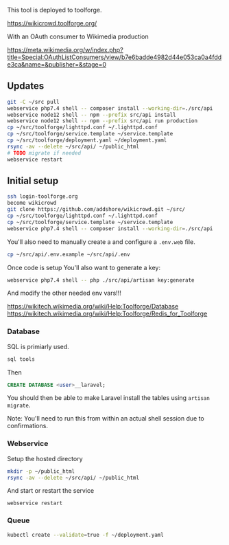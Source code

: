 This tool is deployed to toolforge.

https://wikicrowd.toolforge.org/

With an OAuth consumer to Wikimedia production

https://meta.wikimedia.org/w/index.php?title=Special:OAuthListConsumers/view/b7e6badde4982d44e053ca0a4fdde3ca&name=&publisher=&stage=0

## Updates

```sh
git -C ~/src pull
webservice php7.4 shell -- composer install --working-dir=./src/api
webservice node12 shell -- npm --prefix src/api install
webservice node12 shell -- npm --prefix src/api run production
cp ~/src/toolforge/lighttpd.conf ~/.lighttpd.conf
cp ~/src/toolforge/service.template ~/service.template
cp ~/src/toolforge/deployment.yaml ~/deployment.yaml
rsync -av --delete ~/src/api/ ~/public_html
# TODO migrate if needed
webservice restart
```

## Initial setup

```sh
ssh login-toolforge.org
become wikicrowd
git clone https://github.com/addshore/wikicrowd.git ~/src/
cp ~/src/toolforge/lighttpd.conf ~/.lighttpd.conf
cp ~/src/toolforge/service.template ~/service.template
webservice php7.4 shell -- composer install --working-dir=./src/api
```

You'll also need to manually create a and configure a `.env.web` file.

```sh
cp ~/src/api/.env.example ~/src/api/.env
```

Once code is setup You'll also want to generate a key:

```sh
webservice php7.4 shell -- php ./src/api/artisan key:generate
```

And modify the other needed env vars!!!

https://wikitech.wikimedia.org/wiki/Help:Toolforge/Database
https://wikitech.wikimedia.org/wiki/Help:Toolforge/Redis_for_Toolforge

### Database

SQL is primiarly used.

```sh
sql tools
```

Then

```sql
CREATE DATABASE <user>__laravel;
```

You should then be able to make Laravel install the tables using `artisan migrate`.

Note: You'll need to run this from within an actual shell session due to confirmations.

### Webservice

Setup the hosted directory

```sh
mkdir -p ~/public_html
rsync -av --delete ~/src/api/ ~/public_html
```

And start or restart the service

```
webservice restart
```

### Queue

```sh
kubectl create --validate=true -f ~/deployment.yaml
```